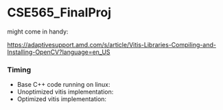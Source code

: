 # CSE565_FinalProj

might come in handy:

https://adaptivesupport.amd.com/s/article/Vitis-Libraries-Compiling-and-Installing-OpenCV?language=en_US

### Timing
- Base C++ code running on linux:
- Unoptimized vitis implementation:
- Optimized vitis implementation: 
